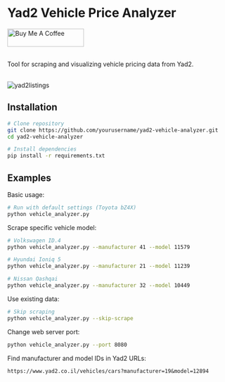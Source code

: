 # Yad2 Vehicle Price Analyzer

<a href="https://buymeacoffee.com/tamirmayer" target="_blank"><img src="https://cdn.buymeacoffee.com/buttons/default-orange.png" alt="Buy Me A Coffee" height="41" width="174"></a>

<br>
Tool for scraping and visualizing vehicle pricing data from Yad2.
<br>
<br>

![yad2listings](https://github.com/user-attachments/assets/fe7324c1-966c-4d65-8498-0750626b3265)


## Installation

```bash
# Clone repository
git clone https://github.com/yourusername/yad2-vehicle-analyzer.git
cd yad2-vehicle-analyzer

# Install dependencies
pip install -r requirements.txt
```

## Examples

Basic usage:
```bash
# Run with default settings (Toyota bZ4X)
python vehicle_analyzer.py
```

Scrape specific vehicle model:
```bash
# Volkswagen ID.4
python vehicle_analyzer.py --manufacturer 41 --model 11579

# Hyundai Ioniq 5
python vehicle_analyzer.py --manufacturer 21 --model 11239

# Nissan Qashqai
python vehicle_analyzer.py --manufacturer 32 --model 10449
```

Use existing data:
```bash
# Skip scraping
python vehicle_analyzer.py --skip-scrape
```

Change web server port:
```bash
python vehicle_analyzer.py --port 8080
```

Find manufacturer and model IDs in Yad2 URLs:
```
https://www.yad2.co.il/vehicles/cars?manufacturer=19&model=12894
```
